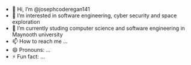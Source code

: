 - 👋 Hi, I’m @josephcoderegan141
- 👀 I’m interested in software engineering, cyber security and space exploration 
- 🌱 I’m currently studing computer science and software engineering in Maynooth university 
- 📫 How to reach me ...
- 😄 Pronouns: ...
- ⚡ Fun fact: ...

<!---
josephcoderegan141/josephcoderegan141 is a ✨ special ✨ repository because its `README.md` (this file) appears on your GitHub profile.
You can click the Preview link to take a look at your changes.
--->
